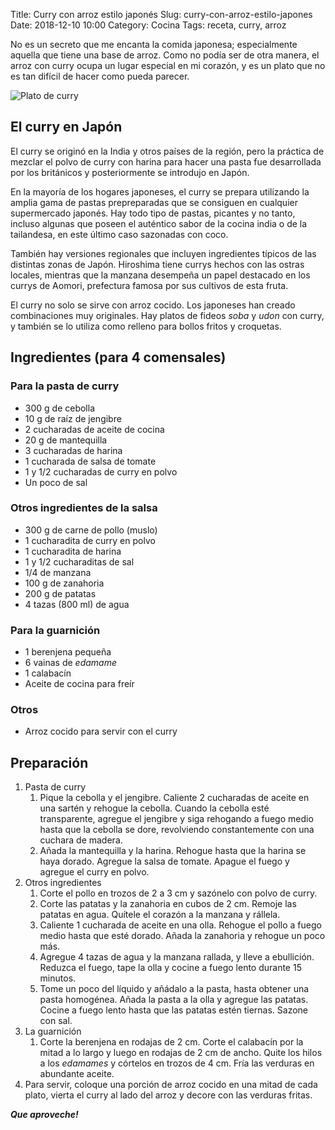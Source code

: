 Title: Curry con arroz estilo japonés
Slug: curry-con-arroz-estilo-japones
Date: 2018-12-10 10:00
Category: Cocina
Tags: receta, curry, arroz



No es un secreto que me encanta la comida japonesa; especialmente aquella que tiene una base de arroz. Como no podía ser de otra manera, el arroz con curry ocupa un lugar especial en mi corazón, y es un plato que no es tan difícil de hacer como pueda parecer.

![Plato de curry]({static}/images/plato-de-curry.jpg)

## El curry en Japón

El curry se originó en la India y otros países de la región, pero la práctica de mezclar el polvo de curry con harina para hacer una pasta fue desarrollada por los británicos y posteriormente se introdujo en Japón.

En la mayoría de los hogares japoneses, el curry se prepara utilizando la amplia gama de pastas prepreparadas que se consiguen en cualquier supermercado japonés. Hay todo tipo de pastas, picantes y no tanto, incluso algunas que poseen el auténtico sabor de la cocina india o de la tailandesa, en este último caso sazonadas con coco.

También hay versiones regionales que incluyen ingredientes típicos de las distintas zonas de Japón. Hiroshima tiene currys hechos con las ostras locales, mientras que la manzana desempeña un papel destacado en los currys de Aomori, prefectura famosa por sus cultivos de esta fruta.

El curry no solo se sirve con arroz cocido. Los japoneses han creado combinaciones muy originales. Hay platos de fideos *soba* y *udon* con curry, y también se lo utiliza como relleno para bollos fritos y croquetas.

## Ingredientes (para 4 comensales)

### Para la pasta de curry

* 300 g de cebolla
* 10 g de raíz de jengibre
* 2 cucharadas de aceite de cocina
* 20 g de mantequilla
* 3 cucharadas de harina
* 1 cucharada de salsa de tomate
* 1 y 1/2 cucharadas de curry en polvo
* Un poco de sal

### Otros ingredientes de la salsa

* 300 g de carne de pollo (muslo)
* 1 cucharadita de curry en polvo
* 1 cucharadita de harina
* 1 y 1/2 cucharaditas de sal
* 1/4 de manzana
* 100 g de zanahoria
* 200 g de patatas
* 4 tazas (800 ml) de agua

### Para la guarnición

* 1 berenjena pequeña
* 6 vainas de *edamame*
* 1 calabacín
* Aceite de cocina para freír

### Otros

* Arroz cocido para servir con el curry

## Preparación

1. Pasta de curry
	1. Pique la cebolla y el jengibre. Caliente 2 cucharadas de aceite en una sartén y rehogue la cebolla. Cuando la cebolla esté transparente, agregue el jengibre y siga rehogando a fuego medio hasta que la cebolla se dore, revolviendo constantemente con una cuchara de madera.
	2. Añada la mantequilla y la harina. Rehogue hasta que la harina se haya dorado. Agregue la salsa de tomate. Apague el fuego y agregue el curry en polvo.
2. Otros ingredientes
	1. Corte el pollo en trozos de 2 a 3 cm y sazónelo con polvo de curry.
	2. Corte las patatas y la zanahoria en cubos de 2 cm. Remoje las patatas en agua. Quítele el corazón a la manzana y rállela.
	3. Caliente 1 cucharada de aceite en una olla. Rehogue el pollo a fuego medio hasta que esté dorado. Añada la zanahoria y rehogue un poco más.
	4. Agregue 4 tazas de agua y la manzana rallada, y lleve a ebullición. Reduzca el fuego, tape la olla y cocine a fuego lento durante 15 minutos.
	5. Tome un poco del líquido y añádalo a la pasta, hasta obtener una pasta homogénea. Añada la pasta a la olla y agregue las patatas. Cocine a fuego lento hasta que las patatas estén tiernas. Sazone con sal.
3. La guarnición
	1. Corte la berenjena en rodajas de 2 cm. Corte el calabacín por la mitad a lo largo y luego en rodajas de 2 cm de ancho. Quite los hilos a los *edamames* y córtelos en trozos de 4 cm. Fría las verduras en abundante aceite.
4. Para servir, coloque una porción de arroz cocido en una mitad de cada plato, vierta el curry al lado del arroz y decore con las verduras fritas.

***Que aproveche!***
